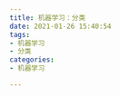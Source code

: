 ```yaml
---
title: 机器学习：分类
date: 2021-01-26 15:40:54
tags:
- 机器学习
- 分类
categories:
- 机器学习

---
```




<object data="./classification.pdf " type="application/pdf" width="100%" height="900px">

